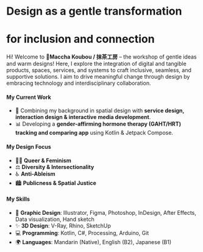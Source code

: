 # Design as a gentle transformation
# for inclusion and connection





Hi! Welcome to 🍵**Maccha Koubou / 抹茶工房** – the workshop of gentle ideas and warm designs!
Here, I explore the integration of digital and tangible products, spaces, services, and systems to craft inclusive, seamless, and supportive solutions. I aim to drive meaningful change through design by embracing technology and interdisciplinary collaboration.





#### My Current Work

- 🌟 Combining my background in spatial design with **service design, interaction design & interactive media development**.
- 📊 Developing a **gender-affirming hormone therapy (GAHT/HRT) tracking and comparing app** using Kotlin & Jetpack Compose.





#### My Design Focus

- 🏳️‍🌈 **Queer & Feminism**
- ⚖️ **Diversity & Intersectionality**
- ♿️ **Anti-Ableism**
- 🏙️ **Publicness & Spatial Justice**





#### My Skills

- 🎨 **Graphic Design**: Illustrator, Figma, Photoshop, InDesign, After Effects, Data visualization, Hand sketch
- ✨ **3D Design**: V-Ray, Rhino, SketchUp
- 💻 **Programming**: Kotlin, C#, Processing, Arduino, Git
- 🌍 **Languages**: Mandarin (Native), English (B2), Japanese (B1)
